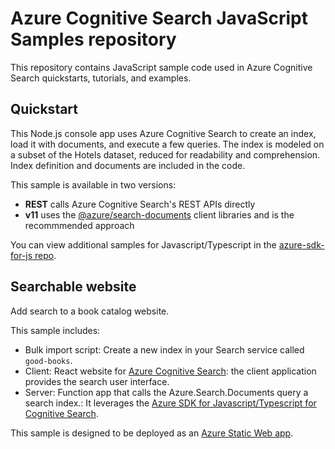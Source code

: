 # Azure Cognitive Search JavaScript Samples repository

This repository contains JavaScript sample code used in Azure Cognitive Search quickstarts, tutorials, and examples.

## Quickstart

This Node.js console app uses Azure Cognitive Search to create an index, load it with documents, and execute a few queries. The index is modeled on a subset of the Hotels dataset, reduced for readability and comprehension. Index definition and documents are included in the code.

This sample is available in two versions:

+ **REST** calls Azure Cognitive Search's REST APIs directly
+ **v11** uses the [@azure/search-documents](https://docs.microsoft.com/javascript/api/overview/azure/search-documents-readme?view=azure-node-latest) client libraries and is the recommmended approach

You can view additional samples for Javascript/Typescript in the [azure-sdk-for-js repo](https://github.com/Azure/azure-sdk-for-js/tree/master/sdk/search/search-documents/samples).

## Searchable website

Add search to a book catalog website. 

This sample includes:
* Bulk import script: Create a new index in your Search service called `good-books`.
* Client: React website for [Azure Cognitive Search](https://docs.microsoft.com/azure/search/search-what-is-azure-search): the client application provides the search user interface.
* Server:  Function app that calls the Azure.Search.Documents query a search index.: It leverages the [Azure SDK for Javascript/Typescript for Cognitive Search](https://www.npmjs.com/package/@azure/search-documents).

This sample is designed to be deployed as an [Azure Static Web app](https://docs.microsoft.com/azure/static-web-apps/).